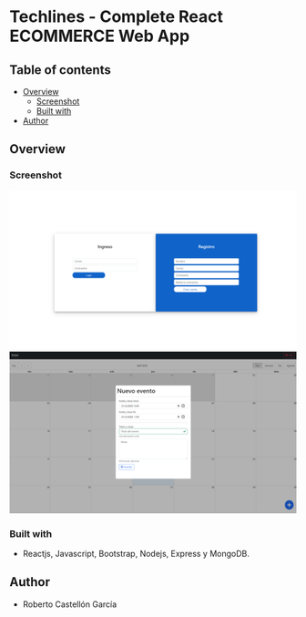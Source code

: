 # Techlines - Complete React ECOMMERCE Web App



## Table of contents

- [Overview](#overview)
  - [Screenshot](#screenshot)
  - [Built with](#built-with)
- [Author](#author)



## Overview

### Screenshot

![](./screenshots/1.png)
![](./screenshots/2.png)





### Built with

- Reactjs, Javascript, Bootstrap, Nodejs, Express y MongoDB.



## Author
- Roberto Castellón García





